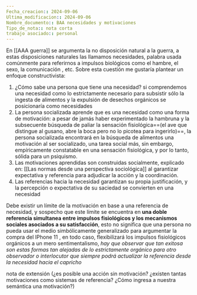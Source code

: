 ```yaml
---
Fecha_creacion:: 2024-09-06
Ultima_modificacion:: 2024-09-06
Nombre_documento:: BAA necesidades y motivaciones
Tipo_de_nota:: nota corta 
trabajo asociado:: personal
---
```



En [[AAA guerra]] se argumenta la no disposición natural a la guerra, a estas disposiciones naturales las llamamos necesidades, palabra usada comúnmente para referirnos a impulsos biológicos como el hambre, el sexo, la comunicación , etc. Sobre esta cuestión me gustaría plantear un enfoque constructivista: 
1) ¿Cómo sabe una persona que tiene una necesidad? si comprendemos una necesidad como lo estrictamente necesario para subsistir sólo la ingesta de alimentos y la expulsión de desechos orgánicos se posicionaría como necesidades
2) La persona socializada aprende que es una necesidad como una forma de motivación: a pesar de jamás haber experimentado la hambruna y la subsecuente búsqueda de paliar la sensación fisiológica==(el ave que distingue al gusano, abre la boca pero no lo picotea para ingerirlo)==,  la persona socializada encontrará en la búsqueda de alimentos una motivación al ser socializado, una tarea social más, sin embargo, empíricamente constatable en una sensación fisiológica, y por lo tanto, sólida para un psiquismo. 
3) Las motivaciones aprendidas son construidas socialmente, explicado en: [[Las normas desde una perspectiva sociológica]] al garantizar expectativa y referencia para adjudicar la acción y la coordinación.
4) Las referencias hacia la necesidad garantizan su propia justificación, y la percepción o expectativa de su saciedad se convierten en una necesidad 

Debe existir un límite de la motivación en base a una referencia de necesidad, y sospecho que este límite se encuentra en **una doble referencia simultanea entre impulsos fisiológicos  y los mecanismos sociales asociados a su satisfacción**, esto no significa que una persona no pueda usar el medio simbólicamente generalizado para argumentar la compra del IPhone 11 , en todo caso, flexibilizará  los impulsos fisiológicos orgánicos a un mero sentimentalismo, *hay que observar que tan exitosa son estas formas tan alejadas de lo estrictamente orgánico para otro observador o interlocutor que siempre podrá actualizar la referencia desde la necesidad hacia el capricho*  


nota de extensión (¿es posible una acción sin motivación? ¿existen tantas motivaciones como sistemas de referencia? ¿Cómo ingresa a nuestra semántica una motivación?)